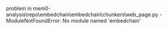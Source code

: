 problem in mem0-analysis\repo\embedchain\embedchain\chunkers\web_page.py - ModuleNotFoundError: No module named 'embedchain'
